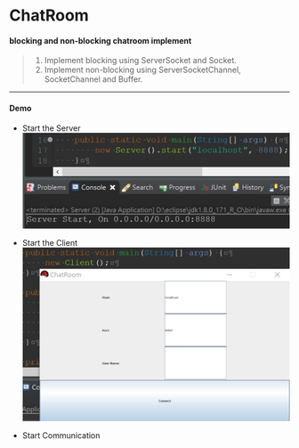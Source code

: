 # ChatRoom
#### blocking and non-blocking chatroom implement

> 1. Implement blocking using ServerSocket and Socket.
> 2. Implement non-blocking using ServerSocketChannel, SocketChannel and Buffer.

----------------------------------------------------------------------------------

#### Demo
* Start the Server <br/>
  ![server](pictures/server.png)

* Start the Client <br/>
  ![client](pictures/client.png)
  
* Start Communication
